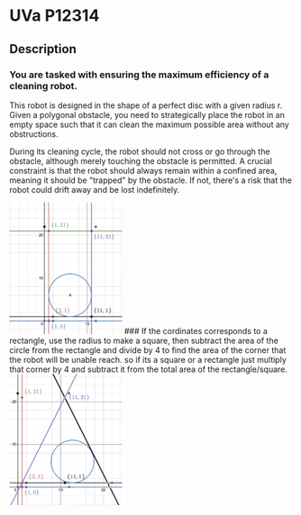 # UVa P12314
## Description
### You are tasked with ensuring the maximum efficiency of a cleaning robot. 
This robot is designed in the shape of a perfect disc with a given radius r. Given a polygonal obstacle, you need to strategically place the robot in an empty space such that it can clean the maximum possible area without any obstructions.

During its cleaning cycle, the robot should not cross or go through the obstacle, although merely touching the obstacle is permitted. A crucial constraint is that the robot should always remain within a confined area, meaning it should be "trapped" by the obstacle. If not, there's a risk that the robot could drift away and be lost indefinitely.


<img src="image.png" alt="concept" width="200"/>
### If the cordinates corresponds to a rectangle, use the radius to make a square, then subtract the area of the circle from the rectangle and divide by 4 to find the area of the corner that the robot will be unable reach. so if its a square or a rectangle just multiply that corner by 4 and subtract it from the total area of the rectangle/square.
<img src="image2.png" alt="concept2" width="200"/>

